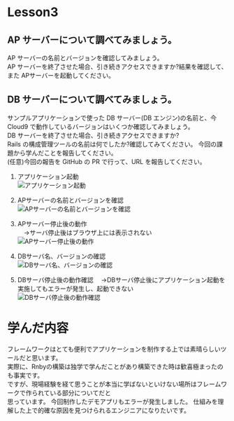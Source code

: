 # Lesson3
## AP サーバーについて調べてみましょう。  
AP サーバーの名前とバージョンを確認してみましょう。  
AP サーバーを終了させた場合、引き続きアクセスできますか?結果を確認して、また APサーバーを起動してください。  

## DB サーバーについて調べてみましょう。
サンプルアプリケーションで使った DB サーバー(DB エンジン)の名前と、今 Cloud9 で動作しているバージョンはいくつか確認してみましょう。  
DB サーバーを終了させた場合、引き続きアクセスできますか?  
Rails の構成管理ツールの名前は何でしたか?確認してみてください。 今回の課題から学んだことを報告してください。  
(任意)今回の報告を GitHub の PR で行って、URL を報告してください。

1. アプリケーション起動  
![アプリケーション起動](https://github.com/Hassaku2929/RaiseTech/lesson3/img/image_1.png)

2. APサーバーの名前とバージョンを確認  
![APサーバーの名前とバージョンを確認](https://github.com/Hassaku2929/RaiseTech/lesson3/img/image_2.png)

3. APサーバー停止後の動作  
　→サーバ停止後はブラウザ上には表示されない  
![APサーバー停止後の動作](https://github.com/Hassaku2929/RaiseTech/lesson3/img/image_3.png)

4. DBサーバ名、バージョンの確認  
![DBサーバ名、バージョンの確認](https://github.com/Hassaku2929/RaiseTech/lesson3/img/image_4.png)

5. DBサーバ停止後の動作確認
　→DBサーバ停止後にアプリケーション起動を実施してもエラーが発生し、起動できない  
![DBサーバ停止後の動作確認](https://github.com/Hassaku2929/RaiseTech/lesson3/img/image_5.png)

# 学んだ内容
フレームワークはとても便利でアプリケーションを制作する上では素晴らしいツールだと思います。  
実際に、Rnbyの構築は独学で学んだことがあり構築できた時は歓喜極まったのも事実です。  
ですが、現場経験を経て思うことが本当に学ばないといけない場所はフレームワークで作られている部分についてだと  
思っています。
今回制作したデモアプリもエラーが発生しました。
仕組みを理解した上で的確な原因を見つけられるエンジニアになりたいです。
